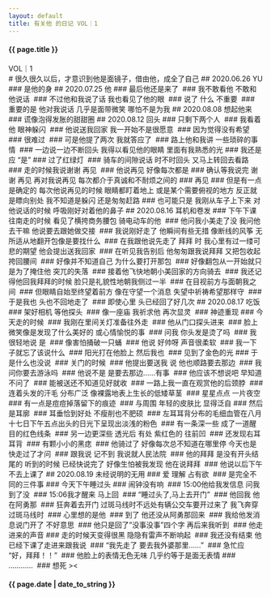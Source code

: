 ```yaml
---
layout: default
title: 有关他 的日记 VOL｜1
---
```

<h4 class=edge>{{ page.title }}</h4>
<div class=edge><span class=inn>VOL｜1</span></div>
# 很久很久以后，才意识到他是面镜子，借由他，成全了自己
## 2020.06.26 YU
### 是他的身
## 2020.07.25 他
### 最后他还是来了 
### 我不敢看他 不敢和他说话 
### 不过他和我说了话 我也看见了他的眼 
### 说了 什么 不重要 
### 重要的是 他对我说话 几乎是面带微笑 哪怕不是为我
## 2020.08.08 想起他来
### 谎像泡得发胀的甜甜圈
## 2020.08.12 回头
### 只剩下两个人 
### 我看着他 眼神躲闪 
### 他说送我回家 我一开始不是很愿意  
### 因为觉得没有希望 
### 很难过 
### 可是他提了两次 我就答应了 
### 路上他和我讲 一些琐碎的事情 
### 一边说一边不断回头 我得以看见他的眼睛 里面有我熟悉的光
### 我还是应 “是”
### 过了红绿灯 
### 骑车的间隙说话 时不时回头 又马上转回去看路 
### 走的时候我说谢谢 再见 
### 他说再见 好像每次都是
### 确认等我说完 谢谢 再见 再对我说再见 每次都介于真诚和不耐烦之间的
### 再见
### 但是有一点是确定的 每次他说再见的时候 眼睛都盯着地上 或是某个需要俯视的地方 反正就是瞟向别处 我不知道是躲闪 还是匆匆赶路
### 也可能只是 我刚从车子上下来 对他说话的时候 呼吸刚好对着他的鼻子
## 2020.08.16 耳机和卷发
### 下午下课 往南走的时候 看见了横挎商务腰包 骑电动车的他 
### 他问我小美走了没 我问他去干嘛 他说要去跟她做交接 
### 我说刚好走了 他瞬间有些无措 像断线的风筝 无所适从地翻开包像是要找什么 
### 在我跟他说先走了 拜拜 时 我心里有过一缕可悲的期望 他会提出送我回家 
### 在听见我告别后 他匆匆跟我说拜拜 又把包收起挎回腰间 
### 好像并不知道自己 为什么要打开那包 
### 好像翻包从一开始就只是为了掩住他 突兀的失落 
### 接着他飞快地朝小美回家的方向骑去  
### 我还记得他回我拜拜的时候 脸只是礼貌性地朝我侧过一半 
### 在目视前方与面朝我之间 
### 但眼睛自始至终望着前方 像在守望一个消息 失望中祈祷希望那样守 
### 于是我也 头也不回地走了 
### 即使心里 头已经回了好几次
## 2020.08.17 吃饭
### 架好相机 等他探头 
### 像一座庙 我祈求他 再次显灵 
### 神迹重现
### 今天走的时候  
### 我刚在里间关灯准备往外走 
### 他从门口探头进来 
### 脸上微笑像是发现了什么美好的 或心情愉悦的事 
### 问我 你头发是烫了吗 
### 我很轻地说 是 
### 像害怕捅破一只蛹 
### 他说 好帅呀 声音很柔软 
### 我一下子就忘了该说什么 
### 阳光打在他脸上 然后我也 
### 见到了金色的光
### 于是什么也没说 
### 关门的时候 
### 他提出要送我 说 他也顺路要去那边 
### 我问你要去游泳吗 
### 他说不是 是要去那边……有事 
### 他应该不想说吧 早知道不问了 
### 能被送还不知道见好就收 
### 一路上我一直在观赏他的后颈脖 
### 连着头发的汗毛 分布广泛 像裸露地表上生长的低­矮草茎 
### 星星点点 一片夜空 
### 有一点是痘痘掉落留下的痕迹 
### 与周围 年轻的皮肤比 显得泛自
### 然后是耳廓 
### 耳垂恰到好处 不瘦削也不肥硕 
### 左耳耳背分布的毛细血管在八月十七­日下午五点出头的日光下呈现出淡浅的粉色 
### 有一条深一些 成了一道醒目的红色线条 
### 另一边更深些 透光后 有处 紫红色的 往前凹 
### 还发现右耳耳背 
### 有颗小小的黑痣 
### 他骑过了 好像每次总不知道在哪里停 今天也是快走过了才问 
### 跟我说 记不到 我说就人民法院 
### 他的拜拜 是没有开头结尾的 听到的时候 已经快说完了 好像生怕被我发现 他在说拜拜 
### 他说以后下午不去上课了
## 2020.08.19 未经说明的无用
### 爱 理解 占有欲 
### 是完全不同的三件事
### 今天下午睡过头
### 闹钟没有响 
### 15:00他给我发信息 问我到了没 
### 15:06我才醒来 马上回 
### “睡过头了,马上去开门” 
### 他回我 他在阿勇那 
### 狂奔着去开门 过斑马线时不远处有辆公交车要­开过来了 我飞奔穿过斑马线时 
### 心里想的是他 
### 到了 他还没从阿勇那回来 
### 我给他发消息说门开了 不好意思 
### 他只是回了”没事没事”四个字 再后来我听到 
### 他走进来的声音
### 走的时候天变得很黑 隐隐有雷声不断响起 
### 我还没有结束 他已经下课了走进来跟我说 
### “我先走了 要去我外婆那里……” 
### 急忙应 “好，拜拜！！” 
### 他脸上的表情无色无味 几乎约等于是面无表情
### ………… 
### 想死 ><
<h4 class=edge>{{ page.date | date_to_string }}</h4>
